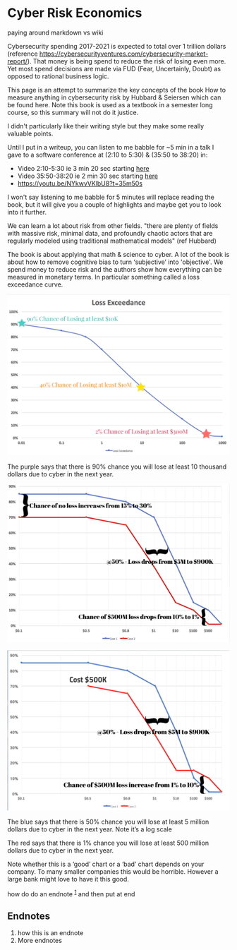 # Cyber Risk Economics
paying around markdown vs wiki



Cybersecurity spending 2017-2021 is expected to total over 1 trillion dollars (reference https://cybersecurityventures.com/cybersecurity-market-report/). That money is being spend to reduce the risk of losing even more. Yet most spend decisions are made via FUD (Fear, Uncertainly, Doubt) as opposed to rational business logic.

This page is an attempt to summarize the key concepts of the book How to measure anything in cybersecurity risk by Hubbard & Seiersen which can be found here. Note this book is used as a textbook in a semester long course, so this summary will not do it justice.

I didn't particularly like their writing style but they make some really valuable points.

Until I put in a writeup, 
you can listen to me babble for ~5 min 
in a talk I gave to a software conference at (2:10 to 5:30) & (35:50 to 38:20) in:

 * Video 2:10-5:30 ie 3 min 20 sec starting [here](https://youtu.be/NYkwvVKlbU8?t=2m10s)
 * Video 35:50-38:20 ie 2 min 30 sec starting [here](https://youtu.be/NYkwvVKlbU8?t=2m10s)
 * https://youtu.be/NYkwvVKlbU8?t=35m50s

I won't say listening to me babble for 5 minutes will replace reading the book, but it will give you a couple of highlights and maybe get you to look into it further.

We can learn a lot about risk from other fields. 
"there are plenty of fields with massive risk, minimal data, 
and profoundly chaotic actors that are regularly modeled 
using traditional mathematical models" (ref Hubbard)

The book is about applying that math & science to cyber. 
A lot of the book is about how to remove cognitive bias 
to turn ‘subjective’ into 'objective'. 
We spend money to reduce risk and the authors 
show how everything can be measured in monetary terms. 
In particular something called a loss exceedance curve.

![Loss1](./Images/04.lossexcd.png)

The purple says that there is 90% chance you will lose at least 10 thousand dollars due to cyber in the next year.

![Loss2](./Images/05.2lossexcd.png)

![Loss3](./Images/06.2blossexcd.png)

The blue says that there is 50% chance you will lose at least
5 million dollars due to cyber in the next year.
Note it’s a log scale

The red says that there is 1% chance you will lose at least
500 million dollars due to cyber in the next year.

Note whether this is a ‘good’ chart or a ‘bad’ chart depends on your company. To many smaller companies this would be horrible.
However a large bank might love to have it this good.


how do do an endnote <sup>[1](#endnote1)</sup> and then put at end
## Endnotes
 1. <a name="endnote1">how</a> this is an endnote
 2. <a name="endnote2">More</a> endnotes

